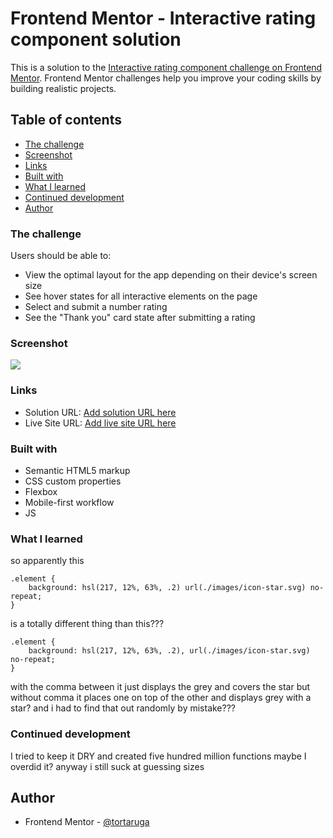 # Frontend Mentor - Interactive rating component solution

This is a solution to the [Interactive rating component challenge on Frontend Mentor](https://www.frontendmentor.io/challenges/interactive-rating-component-koxpeBUmI). Frontend Mentor challenges help you improve your coding skills by building realistic projects. 

## Table of contents

  - [The challenge](#the-challenge)
  - [Screenshot](#screenshot)
  - [Links](#links)
  - [Built with](#built-with)
  - [What I learned](#what-i-learned)
  - [Continued development](#continued-development)
- [Author](#author)

### The challenge

Users should be able to:

- View the optimal layout for the app depending on their device's screen size
- See hover states for all interactive elements on the page
- Select and submit a number rating
- See the "Thank you" card state after submitting a rating

### Screenshot

![](./screenshot.jpg)

### Links

- Solution URL: [Add solution URL here](https://your-solution-url.com)
- Live Site URL: [Add live site URL here](https://your-live-site-url.com)

### Built with

- Semantic HTML5 markup
- CSS custom properties
- Flexbox
- Mobile-first workflow
- JS

### What I learned

so apparently this 

```
.element {
    background: hsl(217, 12%, 63%, .2) url(./images/icon-star.svg) no-repeat;
}
```

is a totally different thing than this???

```
.element {
    background: hsl(217, 12%, 63%, .2), url(./images/icon-star.svg) no-repeat;
}
```

with the comma between it just displays the grey and covers the star but without comma it places one on top of the other and displays grey with a star? and i had to find that out randomly by mistake???


### Continued development

I tried to keep it DRY and created five hundred million functions maybe I overdid it? anyway i still suck at guessing sizes

## Author

- Frontend Mentor - [@tortaruga](https://www.frontendmentor.io/profile/tortaruga)
